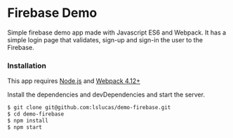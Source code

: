 # Firebase Demo

Simple firebase demo app made with Javascript ES6 and Webpack. It has a simple login page that validates, sign-up and sign-in the user to the Firebase.

### Installation

This app requires [Node.js](https://nodejs.org/) and [Webpack 4.12+](https://www.npmjs.com/package/webpack)

Install the dependencies and devDependencies and start the server.

```sh
$ git clone git@github.com:lslucas/demo-firebase.git
$ cd demo-firebase
$ npm install
$ npm start
```
